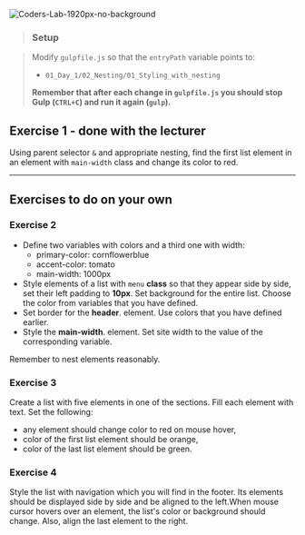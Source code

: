 ![Coders-Lab-1920px-no-background](https://user-images.githubusercontent.com/30623667/104709394-2cabee80-571f-11eb-9518-ea6a794e558e.png)


> ### Setup

> Modify `gulpfile.js` so that the `entryPath` variable points to:
>
> -  `01_Day_1/02_Nesting/01_Styling_with_nesting`
>
> **Remember that after each change in `gulpfile.js` you should stop Gulp (`CTRL+C`) and run it again (`gulp`).**

## Exercise 1 - done with the lecturer

Using parent selector `&` and appropriate nesting, find the first list element in an element with `main-width` class and change its color to red.

---

## Exercises to do on your own

### Exercise 2

- Define two variables with colors and a third one with width:
  - primary-color: cornflowerblue
  - accent-color: tomato
  - main-width: 1000px
- Style elements of a list with `menu` **class** so that they appear side by side, set their left padding to **10px**. Set background for the entire list. Choose the color from variables that you have defined.
- Set border for the **header**. element. Use colors that you have defined earlier.
- Style the **main-width**. element. Set site width to the value of the corresponding variable.

Remember to nest elements reasonably.

### Exercise 3

Create a list with five elements in one of the sections. Fill each element with text. Set the following:

- any element should change color to red on mouse hover,
- color of the first list element should be orange,
- color of the last list element should be green.

### Exercise 4

Style the list with navigation which you will find in the footer. Its elements should be displayed side by side and be aligned to the left.When mouse cursor hovers over an element, the list's color or background should change. Also, align the last element to the right.
